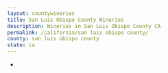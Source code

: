```yaml
---
layout: countywineries
title: San Luis Obispo County Wineries
description: Wineries in San Luis Obispo County CA
permalink: /california/san luis obispo county/
county: san luis obispo county
state: ca
---
```

-
